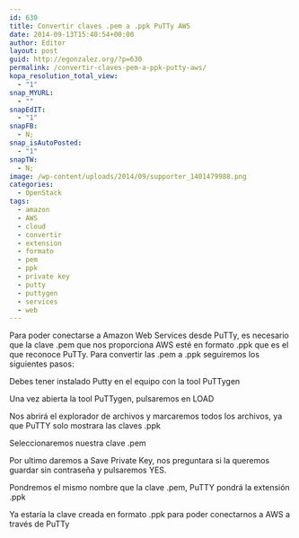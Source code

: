 ```yaml
---
id: 630
title: Convertir claves .pem a .ppk PuTTy AWS
date: 2014-09-13T15:40:54+00:00
author: Editor
layout: post
guid: http://egonzalez.org/?p=630
permalink: /convertir-claves-pem-a-ppk-putty-aws/
kopa_resolution_total_view:
  - "1"
snap_MYURL:
  - ""
snapEdIT:
  - "1"
snapFB:
  - N;
snap_isAutoPosted:
  - "1"
snapTW:
  - N;
image: /wp-content/uploads/2014/09/supporter_1401479988.png
categories:
  - OpenStack
tags:
  - amazon
  - AWS
  - cloud
  - convertir
  - extension
  - formato
  - pem
  - ppk
  - private key
  - putty
  - puttygen
  - services
  - web
---
```

Para poder conectarse a Amazon Web Services desde PuTTy, es necesario que la clave .pem que nos proporciona AWS esté en formato .ppk que es el que reconoce PuTTy. Para convertir las .pem a .ppk seguiremos los siguientes pasos: <!--more-->

Debes tener instalado Putty en el equipo con la tool PuTTygen

Una vez abierta la tool PuTTygen, pulsaremos en LOAD

Nos abrirá el explorador de archivos y marcaremos todos los archivos, ya que PuTTY solo mostrara las claves .ppk

Seleccionaremos nuestra clave .pem

Por ultimo daremos a Save Private Key, nos preguntara si la queremos guardar sin contraseña y pulsaremos YES.

Pondremos el mismo nombre que la clave .pem, PuTTY pondrá la extensión .ppk

Ya estaría la clave creada en formato .ppk para poder conectarnos a AWS a través de PuTTy